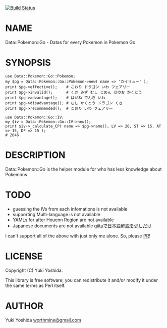[![Build Status](https://travis-ci.org/worthmine/Data-Pokemon-Go.svg?branch=master)](https://travis-ci.org/worthmine/Data-Pokemon-Go)
# NAME

Data::Pokemon::Go - Datas for every Pokemon in Pokemon Go

# SYNOPSIS

    use Data::Pokemon::Go::Pokemon;
    my $pg = Data::Pokemon::Go::Pokemon->new( name => 'カイリュー' );
    print $pg->effective();    # こおり ドラゴン いわ フェアリー
    print $pg->invalid();      # くさ みず むし じめん ほのお かくとう
    print $pg->advantage();    # はがね でんき いわ
    print $pg->disadvantage(); # むし かくとう ドラゴン くさ
    print $pg->recommended();  # こおり いわ フェアリー

    use Data::Pokemon::Go::IV;
    my $iv = Data::Pokemon::Go::IV->new();
    print $iv->_calculate_CP( name => $pg->name(), LV => 20, ST => 15, AT => 15, DF => 15 );
    # 2046

# DESCRIPTION

Data::Pokemon::Go is the helper module for who has less knowledge about Pokemons

# TODO

- guessing the IVs from each infomations is not available
- supporting Multi-language is not available
- YAMLs for after Houenn Region are not available
- Japanese documents are not available [qiitaで日本語解説を少しだけ](https://qiita.com/worthmine/items/4a51fd74f31b4a97cf3c)

I can't support all of the above with just only me alone.
So, please [PR](https://github.com/worthmine/Data-Pokemon-Go/pulls)!

# LICENSE

Copyright (C) Yuki Yoshida.

This library is free software; you can redistribute it and/or modify
it under the same terms as Perl itself.

# AUTHOR

Yuki Yoshida <worthmine@gmail.com>
